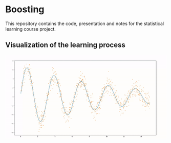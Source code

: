 # Boosting

This repository contains the code, presentation and notes for the statistical learning course project.

## Visualization of the learning process

![Visualization](/Images/GradientBoostingLearning.gif)
